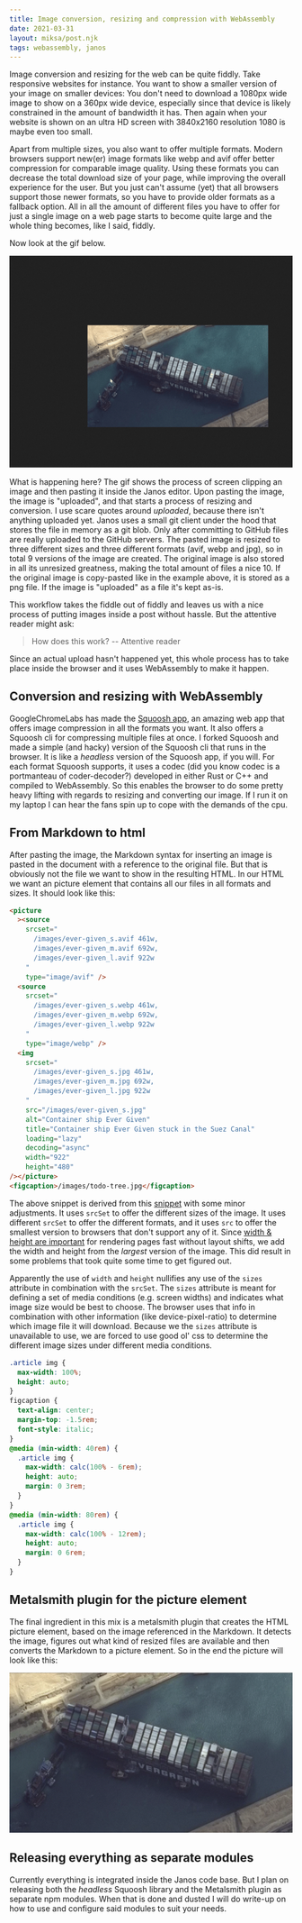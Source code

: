 ```yaml
---
title: Image conversion, resizing and compression with WebAssembly
date: 2021-03-31
layout: miksa/post.njk
tags: webassembly, janos
---
```


Image conversion and resizing for the web can be quite fiddly. Take responsive websites for instance. You want to show a smaller version of your image on smaller devices: You don't need to download a 1080px wide image to show on a 360px wide device, especially since that device is likely constrained in the amount of bandwidth it has. Then again when your website is shown on an ultra HD screen with 3840x2160 resolution 1080 is maybe even too small.

Apart from multiple sizes, you also want to offer multiple formats. Modern browsers support new(er) image formats like webp and avif offer better compression for comparable image quality. Using these formats you can decrease the total download size of your page, while improving the overall experience for the user.
But you just can't assume (yet) that all browsers support those newer formats, so you have to provide older formats as a fallback option. All in all the amount of different files you have to offer for just a single image on a web page starts to become quite large and the whole thing becomes, like I said, fiddly.
<!-- more -->
Now look at the gif below.

![animated gif of copy-pasting images with Janos](/images/copy-paste-image.gif "Copy-pasting an image in Janos")

What is happening here? The gif shows the process of screen clipping an image and then pasting it inside the Janos editor. Upon pasting the image, the image is "uploaded", and that starts a process of resizing and conversion. I use scare quotes around *uploaded*, because there isn't anything uploaded yet. Janos uses a small git client under the hood that stores the file in memory as a git blob. Only after committing to GitHub files are really uploaded to the GitHub servers. The pasted image is resized to three different sizes and three different formats (avif, webp and jpg), so in total 9 versions of the image are created. The original image is also stored in all its unresized greatness, making the total amount of files a nice 10. If the original image is copy-pasted like in the example above, it is stored as a png file. If the image is "uploaded" as a file it's kept as-is.

This workflow takes the fiddle out of fiddly and leaves us with a nice process of putting images inside a post without hassle. But the attentive reader might ask:

> How does this work?
> -- Attentive reader

Since an actual upload hasn't happened yet, this whole process has to take place inside the browser and it uses WebAssembly to make it happen.

## Conversion and resizing with WebAssembly

GoogleChromeLabs has made the [Squoosh app](https://github.com/GoogleChromeLabs/squoosh), an amazing web app that offers image compression in all the formats you want. It also offers a Squoosh cli for compressing multiple files at once. I forked Squoosh and made a simple (and hacky) version of the Squoosh cli that runs in the browser. It is like a *headless* version of the Squoosh app, if you will. For each format Squoosh supports, it uses a codec (did you know codec is a portmanteau of coder-decoder?) developed in either Rust or C++ and compiled to WebAssembly. So this enables the browser to do some pretty heavy lifting with regards to resizing and converting our image. If I run it on my laptop I can hear the fans spin up to cope with the demands of the cpu.

## From Markdown to html

After pasting the image, the Markdown syntax for inserting an image is pasted in the document with a reference to the original file. But that is obviously not the file we want to show in the resulting HTML. In our HTML we want an picture element that contains all our files in all formats and sizes. It should look like this:

```html
<picture
  ><source
    srcset="
      /images/ever-given_s.avif 461w,
      /images/ever-given_m.avif 692w,
      /images/ever-given_l.avif 922w
    "
    type="image/avif" />
  <source
    srcset="
      /images/ever-given_s.webp 461w,
      /images/ever-given_m.webp 692w,
      /images/ever-given_l.webp 922w
    "
    type="image/webp" />
  <img
    srcset="
      /images/ever-given_s.jpg 461w,
      /images/ever-given_m.jpg 692w,
      /images/ever-given_l.jpg 922w
    "
    src="/images/ever-given_s.jpg"
    alt="Container ship Ever Given"
    title="Container ship Ever Given stuck in the Suez Canal"
    loading="lazy"
    decoding="async"
    width="922"
    height="480"
/></picture>
<figcaption>/images/todo-tree.jpg</figcaption>
```

The above snippet is derived from this [snippet](https://www.stefanjudis.com/snippets/a-picture-element-to-load-correctly-resized-webp-images-in-html/) with some minor adjustments. It uses `srcSet` to offer the different sizes of the image. It uses different `srcSet` to offer the different formats, and it uses `src` to offer the smallest version to browsers that don't support any of it. Since [width & height are important](https://www.smashingmagazine.com/2020/03/setting-height-width-images-important-again/) for rendering pages fast without layout shifts, we add the width and height from the *largest* version of the image. This did result in some problems that took quite some time to get figured out. 

Apparently the use of `width` and `height` nullifies any use of the `sizes` attribute in combination with the `srcSet`. The `sizes` attribute is meant for defining a set of media conditions (e.g. screen widths) and indicates what image size would be best to choose. The browser uses that info in combination with other information (like device-pixel-ratio) to determine which image file it will download. Because we the `sizes` attribute is unavailable to use, we are forced to use good ol' css to determine the different image sizes under different media conditions. 

```css
.article img {
  max-width: 100%;
  height: auto;
}
figcaption {
  text-align: center;
  margin-top: -1.5rem;
  font-style: italic;
}
@media (min-width: 40rem) {
  .article img {
    max-width: calc(100% - 6rem);
    height: auto;
    margin: 0 3rem;
  }
}
@media (min-width: 80rem) {
  .article img {
    max-width: calc(100% - 12rem);
    height: auto;
    margin: 0 6rem;
  }
}
```
## Metalsmith plugin for the picture element

The final ingredient in this mix is a metalsmith plugin that creates the HTML picture element, based on the image referenced in the Markdown. It detects the image, figures out what kind of resized files are available and then converts the Markdown to a picture element. So in the end the picture will look like this:

![Container ship Ever Given](/images/ever-given.png "Container ship Ever Given stuck in the Suez Canal")

## Releasing everything as separate modules

Currently everything is integrated inside the Janos code base. But I plan on releasing both the *headless* Squoosh library and the Metalsmith plugin as separate npm modules. When that is done and dusted I will do write-up on how to use and configure said modules to suit your needs.

